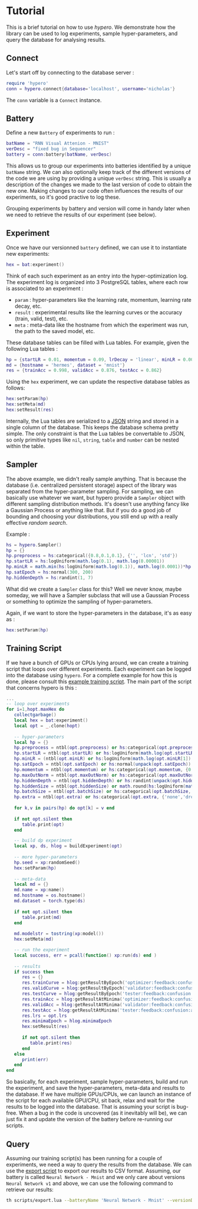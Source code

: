 # Tutorial

This is a brief tutorial on how to use *hypero*. 
We demonstrate how the library can be used to log experiments,
sample hyper-parameters, and query the database for analysing results.

## Connect

Let's start off by connecting to the database server :

```lua
require 'hypero'
conn = hypero.connect{database='localhost', username='nicholas'}
```

The `conn` variable is a `Connect` instance.

## Battery 

Define a new `Battery` of experiments to run :

```lua
batName = "RNN Visual Attenion - MNIST"
verDesc = "fixed bug in Sequencer"
battery = conn:battery(batName, verDesc)
```

This allows us to group our experiments into batteries identified by a unique `batName` string. 
We can also optionally keep track of the different versions of the 
code we are using by providing a unique `verDesc` string.
This is usually a description of the changes we made to the last version of code to obtain the new one.
Making changes to our code often influences the results of our experiments,
so it's good practive to log these.

Grouping experiments by battery and version will come in handy later 
when we need to retrieve the results of our experiment (see below).

## Experiment 

Once we have our versionned `battery` defined, we can use it to instantiate new experiments:

```lua
hex = bat:experiment()
```

Think of each such experiment as an entry into the hyper-optimization log.
The experiment log is organized into 3 PostgreSQL tables, where each row is associated to an experiment :
 
  * `param` : hyper-parameters like the learning rate, momentum, learning rate decay, etc.
  * `result` : experimental results like the learning curves or the accuracy (train, valid, test), etc.
  * `meta` : meta-data like the hostname from which the experiment was run, the path to the saved model, etc.

These database tables can be filled with Lua tables. 
For example, given the following Lua tables :

```lua
hp = {startLR = 0.01, momentum = 0.09, lrDecay = 'linear', minLR = 0.0001, satEpoch = 300}
md = {hostname = 'hermes', dataset = 'mnist'}
res = {trainAcc = 0.998, validAcc = 0.876, testAcc = 0.862}
```

Using the `hex` experiment, we can update the respective database tables as follows:

```lua
hex:setParam(hp)
hex:setMeta(md)
hex:setResult(res)
```

Internally, the Lua tables are serialized to a 
[JSON](https://en.wikipedia.org/wiki/JSON) string
and stored in a single column of the database.
This keeps the database schema pretty simple.
The only constraint is that the Lua tables be convertable 
to JSON, so only primitive types like `nil`, `string`, 
`table` and `number` can be nested within the table.

## Sampler 

The above example, we didn't really sample anything. 
That is because the database (i.e. centralized persistent storage) aspect of the 
library was separated from the hyper-parameter sampling.
For sampling, we can basically use whatever we want, 
but hypero provide a `Sampler` object with different sampling distribution methods.
It's doesn't use anything fancy like a Gaussian Process or anything like that.
But if you do a good job of bounding and choosing your distributions, 
you still end up with a really effective *random search*.

Example :

```lua
hs = hypero.Sampler()
hp = {}
hp.preprocess = hs:categorical({0.8,0.1,0.1}, {'', 'lcn', 'std'})
hp.startLR = hs:logUniform(math.log(0.1), math.log(0.00001))
hp.minLR = math.min(hs:logUniform(math.log(0.1)), math.log(0.0001))*hp.startLR, 0.000001)
hp.satEpoch = hs:normal(300, 200)
hp.hiddenDepth = hs:randint(1, 7)
```

What did we create a `Sampler` class for this? 
Well we never know, maybe someday, we will have a Sampler 
subclass that will use a Gaussian Process 
or something to optimize the sampling of hyper-parameters.

Again, if we want to store the hyper-parameters in the database, it's as easy as :

```lua
hex:setParam(hp)
```

## Training Script

If we have a bunch of GPUs or CPUs lying around, we can create 
a training script that loops over different experiments.
Each experiment can be logged into the database using `hypero`.
For a complete example for how this is done, please consult this 
[example training script](../examples/neuralnetwork.lua).
The main part of the script that concerns hypero is this :

```lua
...
-- loop over experiments
for i=1,hopt.maxHex do
   collectgarbage()
   local hex = bat:experiment()
   local opt = _.clone(hopt) 
   
   -- hyper-parameters
   local hp = {}
   hp.preprocess = ntbl(opt.preprocess) or hs:categorical(opt.preprocess, {'', 'lcn', 'std'})
   hp.startLR = ntbl(opt.startLR) or hs:logUniform(math.log(opt.startLR[1]), math.log(opt.startLR[2]))
   hp.minLR = (ntbl(opt.minLR) or hs:logUniform(math.log(opt.minLR[1]), math.log(opt.minLR[2])))*hp.startLR
   hp.satEpoch = ntbl(opt.satEpoch) or hs:normal(unpack(opt.satEpoch))
   hp.momentum = ntbl(opt.momentum) or hs:categorical(opt.momentum, {0,0.9,0.95})
   hp.maxOutNorm = ntbl(opt.maxOutNorm) or hs:categorical(opt.maxOutNorm, {0,1,2,4})
   hp.hiddenDepth = ntbl(opt.hiddenDepth) or hs:randint(unpack(opt.hiddenDepth))
   hp.hiddenSize = ntbl(opt.hiddenSize) or math.round(hs:logUniform(math.log(opt.hiddenSize[1]), math.log(opt.hiddenSize[2])))
   hp.batchSize = ntbl(opt.batchSize) or hs:categorical(opt.batchSize, {16,32,64})
   hp.extra = ntbl(opt.extra) or hs:categorical(opt.extra, {'none','dropout','batchnorm'})
   
   for k,v in pairs(hp) do opt[k] = v end
   
   if not opt.silent then
      table.print(opt)
   end

   -- build dp experiment
   local xp, ds, hlog = buildExperiment(opt)
   
   -- more hyper-parameters
   hp.seed = xp:randomSeed()
   hex:setParam(hp)
   
   -- meta-data
   local md = {}
   md.name = xp:name()
   md.hostname = os.hostname()
   md.dataset = torch.type(ds)
   
   if not opt.silent then
      table.print(md)
   end
   
   md.modelstr = tostring(xp:model())
   hex:setMeta(md)

   -- run the experiment
   local success, err = pcall(function() xp:run(ds) end )
   
   -- results
   if success then
      res = {}
      res.trainCurve = hlog:getResultByEpoch('optimizer:feedback:confusion:accuracy')
      res.validCurve = hlog:getResultByEpoch('validator:feedback:confusion:accuracy')
      res.testCurve = hlog:getResultByEpoch('tester:feedback:confusion:accuracy')
      res.trainAcc = hlog:getResultAtMinima('optimizer:feedback:confusion:accuracy')
      res.validAcc = hlog:getResultAtMinima('validator:feedback:confusion:accuracy')
      res.testAcc = hlog:getResultAtMinima('tester:feedback:confusion:accuracy')
      res.lrs = opt.lrs
      res.minimaEpoch = hlog.minimaEpoch
      hex:setResult(res)
      
      if not opt.silent then
         table.print(res)
      end
   else
      print(err)
   end
end
```

So basically, for each experiment, sample hyper-parameters, 
build and run the experiment, and save the hyper-parameters, 
meta-data and results to the database. 
If we have multiple GPUs/CPUs, we can launch an instance 
of the script for each available GPU/CPU, sit back, relax and 
wait for the results to be logged into the database.
That is assuming your script is bug-free. 
When a bug in the code is uncovered (as it inevitably will be), 
we can just fix it and update the version of the battery before re-running our scripts.

## Query

Assuming our training script(s) has been running for a couple of experiments,
we need a way to query the results from the database. 
We can use the [export script](../scripts/export.lua) to export our results 
to CSV format. Assuming, our battery is called `Neural Network - Mnist` and 
we only care about versions `Neural Network v1` and above, 
we can use the following command to retrieve our results:

```bash
th scripts/export.lua --batteryName 'Neural Network - Mnist' --versionDesc 'Neural Network v1'
```


